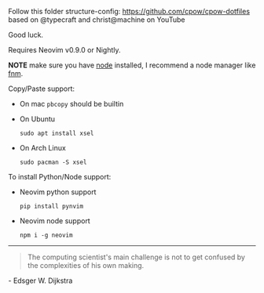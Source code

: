 Follow this folder structure-config:
https://github.com/cpow/cpow-dotfiles
based on @typecraft and christ@machine on YouTube

Good luck.

Requires Neovim v0.9.0 or Nightly.

**NOTE** make sure you have [node](https://nodejs.org/en/) installed, I recommend a node manager like [fnm](https://github.com/Schniz/fnm).

Copy/Paste support:

- On mac `pbcopy` should be builtin

- On Ubuntu

  ```
  sudo apt install xsel
  ```

- On Arch Linux

  ```
  sudo pacman -S xsel
  ```

To install Python/Node support:

- Neovim python support

  ```
  pip install pynvim
  ```

- Neovim node support

  ```
  npm i -g neovim
  ```
---

> The computing scientist's main challenge is not to get confused by the complexities of his own making. 

\- Edsger W. Dijkstra
